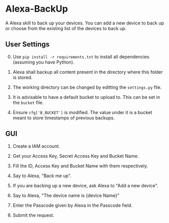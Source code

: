# Alexa-BackUp
A Alexa skill to back up your devices. You can add a new device  to back up or choose from the existing list of the devices to back up.

## User Settings
0. Use `pip install -r requirements.txt` to install all dependencies (assuming you have Python).

1. Alexa shall backup all content present in the directory where this folder is stored. 

2. The working directory can be changed by editting the `settings.py` file.

3. It is advisable to have a default bucket to upload to. This can be set in the `bucket` file.

4. Ensure `cfg['B_BUCKET']` is modified. The value under it is a bucket meant to store timestamps of previous backups.


## GUI 
1. Create a IAM account.

2. Get your Access Key, Secret Access Key and Bucket Name.

3. Fill the ID, Access Key and Bucket Name with them respectively.

4. Say to Alexa, "Back me up".

5. If you are backing up a new device, ask Alexa to "Add a new device".

6. Say to Alexa, "The device name is {device Name}"

7. Enter the Passcode given by Alexa in the Passcode field.

8. Submit the request.
